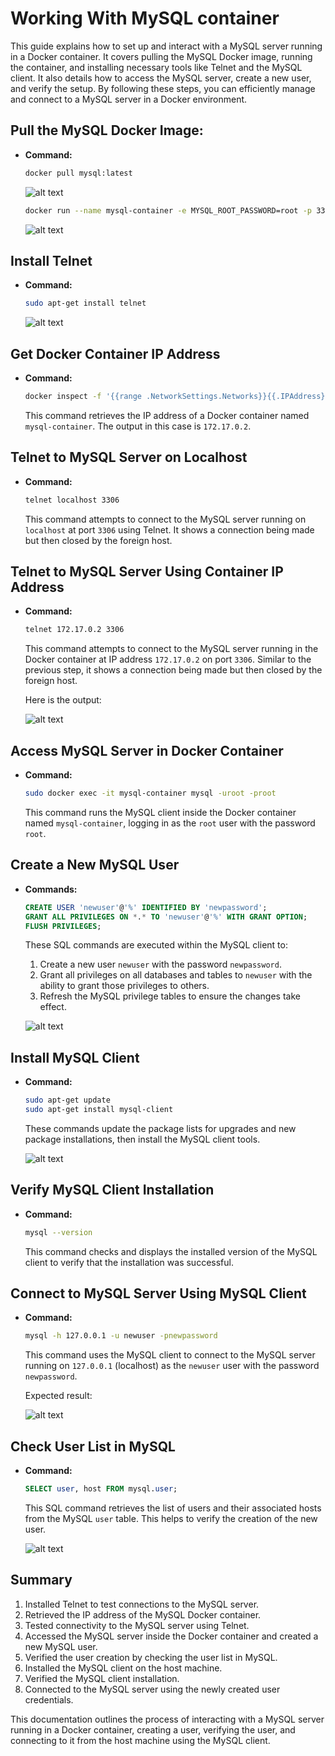 # Working With MySQL container


This guide explains how to set up and interact with a MySQL server running in a Docker container. It covers pulling the MySQL Docker image, running the container, and installing necessary tools like Telnet and the MySQL client. It also details how to access the MySQL server, create a new user, and verify the setup. By following these steps, you can efficiently manage and connect to a MySQL server in a Docker environment.

## **Pull the MySQL Docker Image:**

- **Command:**
    
    ```bash
    docker pull mysql:latest
    ```
    
    ![alt text](./images/image-1.png)
    
    ```bash
    docker run --name mysql-container -e MYSQL_ROOT_PASSWORD=root -p 3306:3306 -d mysql:latest
    ```
    

    ![alt text](./images/image-2.png)

## Install Telnet

- **Command:**
    
    ```bash
    sudo apt-get install telnet
    ```
    
    ![alt text](./images/image-3.png)
    

## Get Docker Container IP Address

- **Command:**
    
    ```bash
    docker inspect -f '{{range .NetworkSettings.Networks}}{{.IPAddress}}{{end}}' mysql-container
    ```
    
    This command retrieves the IP address of a Docker container named `mysql-container`. The output in this case is `172.17.0.2`.
    

## Telnet to MySQL Server on Localhost

- **Command:**
    
    ```bash
    telnet localhost 3306
    ```
    
    This command attempts to connect to the MySQL server running on `localhost` at port `3306` using Telnet. It shows a connection being made but then closed by the foreign host.
    

## Telnet to MySQL Server Using Container IP Address

- **Command:**
    
    ```bash
    telnet 172.17.0.2 3306
    ```
    
    This command attempts to connect to the MySQL server running in the Docker container at IP address `172.17.0.2` on port `3306`. Similar to the previous step, it shows a connection being made but then closed by the foreign host.
    
    Here is the output:
    
    ![alt text](./images/image-4.png)
    

## Access MySQL Server in Docker Container

- **Command:**
    
    ```bash
    sudo docker exec -it mysql-container mysql -uroot -proot
    ```
    
    This command runs the MySQL client inside the Docker container named `mysql-container`, logging in as the `root` user with the password `root`.
    
## Create a New MySQL User

- **Commands:**
    
    ```sql
    CREATE USER 'newuser'@'%' IDENTIFIED BY 'newpassword';
    GRANT ALL PRIVILEGES ON *.* TO 'newuser'@'%' WITH GRANT OPTION;
    FLUSH PRIVILEGES;
    ```
    
    These SQL commands are executed within the MySQL client to:
    
    1. Create a new user `newuser` with the password `newpassword`.
    2. Grant all privileges on all databases and tables to `newuser` with the ability to grant those privileges to others.
    3. Refresh the MySQL privilege tables to ensure the changes take effect.

    ![alt text](./images/image-5.png)

## Install MySQL Client

- **Command:**
    
    ```bash
    sudo apt-get update
    sudo apt-get install mysql-client
    ```
    
    These commands update the package lists for upgrades and new package installations, then install the MySQL client tools.
    
    ![alt text](./images/image-6.png)

## Verify MySQL Client Installation

- **Command:**
    
    ```bash
    mysql --version
    ```
    
    This command checks and displays the installed version of the MySQL client to verify that the installation was successful.
    
    

## Connect to MySQL Server Using MySQL Client

- **Command:**
    
    ```bash
    mysql -h 127.0.0.1 -u newuser -pnewpassword
    ```
    
    This command uses the MySQL client to connect to the MySQL server running on `127.0.0.1` (localhost) as the `newuser` user with the password `newpassword`.

    Expected result:

    ![alt text](./images/image-7.png)
    

## Check User List in MySQL

- **Command:**
    
    ```sql
    SELECT user, host FROM mysql.user;
    ```
    
    This SQL command retrieves the list of users and their associated hosts from the MySQL `user` table. This helps to verify the creation of the new user.
    
    ![alt text](./images/image-8.png)
    

## Summary

1. Installed Telnet to test connections to the MySQL server.
2. Retrieved the IP address of the MySQL Docker container.
3. Tested connectivity to the MySQL server using Telnet.
4. Accessed the MySQL server inside the Docker container and created a new MySQL user.
5. Verified the user creation by checking the user list in MySQL.
6. Installed the MySQL client on the host machine.
7. Verified the MySQL client installation.
8. Connected to the MySQL server using the newly created user credentials.

This documentation outlines the process of interacting with a MySQL server running in a Docker container, creating a user, verifying the user, and connecting to it from the host machine using the MySQL client.